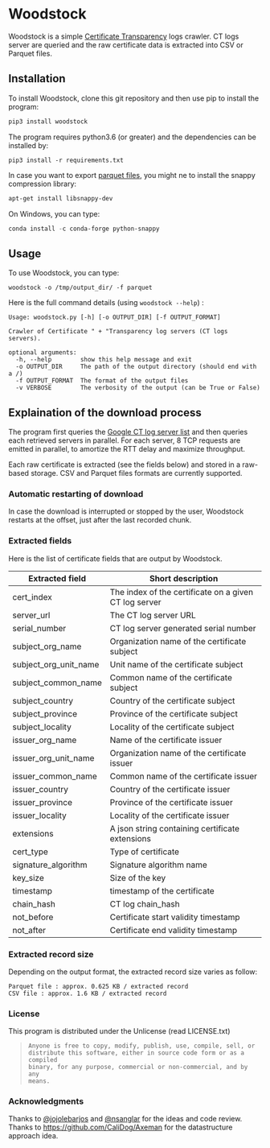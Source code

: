 # Woodstock

Woodstock is a simple [Certificate Transparency](https://www.certificate-transparency.org/) logs crawler. CT logs server are queried and the raw certificate data is extracted into CSV or Parquet files.

## Installation

To install Woodstock, clone this git repository and then use pip to install the program:

```python
pip3 install woodstock
```

The program requires python3.6 (or greater) and the dependencies can be installed by:

```
pip3 install -r requirements.txt
```

In case you want to export [parquet files](https://parquet.apache.org/), you might ne to install the snappy compression library:

```bash
apt-get install libsnappy-dev
```

On Windows, you can type:

```powershell
conda install -c conda-forge python-snappy
```

## Usage

To use Woodstock, you can type:

```
woodstock -o /tmp/output_dir/ -f parquet
```

Here is the full command details (using `woodstock --help`) :

```
Usage: woodstock.py [-h] [-o OUTPUT_DIR] [-f OUTPUT_FORMAT]

Crawler of Certificate " + "Transparency log servers (CT logs servers).

optional arguments:
  -h, --help        show this help message and exit
  -o OUTPUT_DIR     The path of the output directory (should end with a /)
  -f OUTPUT_FORMAT  The format of the output files
  -v VERBOSE        The verbosity of the output (can be True or False)

```

## Explaination of the download process

The program first queries the [Google CT log server list](https://www.gstatic.com/ct/log_list/log_list.json) and then queries each retrieved servers in parallel. For each server, 8 TCP requests are emitted in parallel, to amortize the RTT delay and maximize throughput.

Each raw certificate is extracted (see the fields below) and stored in a raw-based storage. CSV and Parquet files formats are currently supported.

### Automatic restarting of download
In case the download is interrupted or stopped by the user, Woodstock restarts at the offset, just after the last recorded chunk.

### Extracted fields

Here is the list of certificate fields that are output by Woodstock.

| Extracted field | Short description |
| --------------- | ------------- |
| cert_index            | The index of the certificate on a given CT log server      |
| server_url            | The CT log server URL      |
| serial_number         | CT log server generated serial number     |
| subject_org_name      | Organization name of the certificate subject |
| subject_org_unit_name | Unit name of the certificate subject      |
| subject_common_name   | Common name of the certificate subject      |
| subject_country       | Country of the certificate subject      |
| subject_province      | Province of the certificate subject       |
| subject_locality      | Locality of the certificate subject       |
| issuer_org_name       | Name of the certificate issuer       |
| issuer_org_unit_name  | Organization name of the certificate issuer |
| issuer_common_name    | Common name of the certificate issuer      |
| issuer_country        | Country of the certificate issuer      |
| issuer_province       | Province of the certificate issuer      |
| issuer_locality       | Locality of the certificate issuer      |
| extensions            | A json string containing certificate extensions  |
| cert_type             | Type of certificate      |
| signature_algorithm   | Signature algorithm name      |
| key_size              | Size of the key      |
| timestamp             | timestamp of the certificate      |
| chain_hash            | CT log chain_hash      |
| not_before            | Certificate start validity timestamp      |
| not_after             | Certificate end validity timestamp      |

### Extracted record size

Depending on the output format, the extracted record size varies as follow:

    Parquet file : approx. 0.625 KB / extracted record
    CSV file : approx. 1.6 KB / extracted record
### License

This program is distributed under the Unlicense (read LICENSE.txt)

> ```
> Anyone is free to copy, modify, publish, use, compile, sell, or
> distribute this software, either in source code form or as a compiled
> binary, for any purpose, commercial or non-commercial, and by any
> means.
> ```

### Acknowledgments

Thanks to [@jojolebarjos](https://github.com/jojolebarjos) and [@nsanglar](https://github.com/nsanglar) for the ideas and code review. Thanks to https://github.com/CaliDog/Axeman for the datastructure approach idea.
